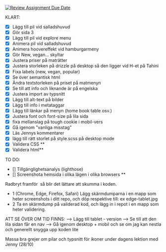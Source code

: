 [![Review Assignment Due Date](https://classroom.github.com/assets/deadline-readme-button-22041afd0340ce965d47ae6ef1cefeee28c7c493a6346c4f15d667ab976d596c.svg)](https://classroom.github.com/a/3GX3QKax)


KLART:
- [x] Lägg till pil vid salladshuvud 
- [x] Gör sida 3
- [x] Lägg till pil vid explore menu
- [x] Animera pil vid salladshuvud 
- [x] Animera hoovereffekt vid hamburgarmeny
- [x] Gör New, vegan... skyltar 
- [x] Justera priser på maträtter 
- [x] Justera storleken på drizzle på desktop så den ligger vid H-et på Tahini
- [x] Fixa labels (new, vegan, popular)
- [x] Se över semantisk html
- [x] Ändra textstorleken på priset på matmenyn 
- [x] Se till att info och liknande är på engelska 
- [x] Justera import av typsnitt
- [x] Lägg till alt-text på bilder 
- [x] Lägg till info i metataggar 
- [x] Lägg till länkar på menyn (home book table osv.)
- [x] Justera font och font-size på lila sida 
- [x] fixa mellanslag på tough cookie i mobil-vers
- [x] Gå igenom "vanliga misstag"
- [x] Läs Jennys kommentarer
- [x] lägg till rätt storlet på style.scss på desktop mode
- [x] Validera CSS **
- [x] Validera html**

TO DO:
- [] Tillgänglighetsanalys (lighthose)
- [] Screenshota hemsida i olika lägen i olika browsers **


Radbryt framför <img> så blir det lättare att skumma i koden.

* 1 (Chrome, Edge, Firefox, Safari)
    Lägg skärmdumparna i en mapp som heter screenshots i ditt repo, och döp respektive till: ex edge-tablet.jpg
* 2 Ta en skärmdump på validerad kod, och lägg in i repot i en mapp som heter validering.

ATT SE ÖVER OM TID FINNS:
--> Lägg till tablet - version
--> Se till att den lila sidan får en nav
--> Gå igenom desktop + mobil och se om jag kan nestla och generellt snygga upp koden lite 






Massa bra grejer om pilar och typsnitt för ikoner under dagens lektion med Jenny (28/10)
